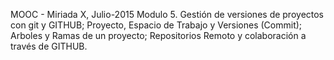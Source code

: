 MOOC - Miriada X, Julio-2015
Modulo 5. Gestión de versiones de proyectos con git y GITHUB; Proyecto, 
Espacio de Trabajo y Versiones (Commit); Arboles y Ramas de un proyecto; 
Repositorios Remoto y colaboración a través de GITHUB.
